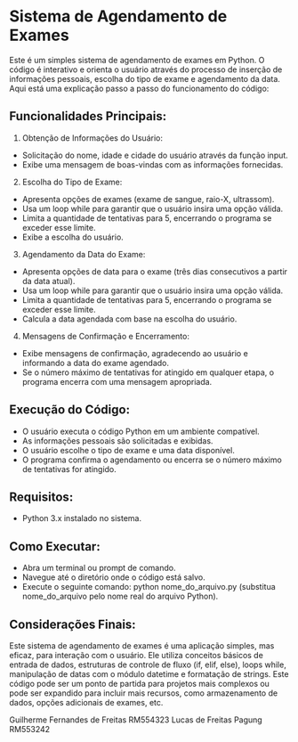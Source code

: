 # Sistema de Agendamento de Exames

Este é um simples sistema de agendamento de exames em Python. O código é interativo e orienta o usuário através do processo de inserção de informações pessoais, escolha do tipo de exame e agendamento da data. Aqui está uma explicação passo a passo do funcionamento do código:

## Funcionalidades Principais:

1. Obtenção de Informações do Usuário:

- Solicitação do nome, idade e cidade do usuário através da função input.
- Exibe uma mensagem de boas-vindas com as informações fornecidas.

2. Escolha do Tipo de Exame:

- Apresenta opções de exames (exame de sangue, raio-X, ultrassom).
- Usa um loop while para garantir que o usuário insira uma opção válida.
- Limita a quantidade de tentativas para 5, encerrando o programa se exceder esse limite.
- Exibe a escolha do usuário.

3. Agendamento da Data do Exame:

- Apresenta opções de data para o exame (três dias consecutivos a partir da data atual).
- Usa um loop while para garantir que o usuário insira uma opção válida.
- Limita a quantidade de tentativas para 5, encerrando o programa se exceder esse limite.
- Calcula a data agendada com base na escolha do usuário.

4. Mensagens de Confirmação e Encerramento:

- Exibe mensagens de confirmação, agradecendo ao usuário e informando a data do exame agendado.
- Se o número máximo de tentativas for atingido em qualquer etapa, o programa encerra com uma mensagem apropriada.

## Execução do Código:

- O usuário executa o código Python em um ambiente compatível.
- As informações pessoais são solicitadas e exibidas.
- O usuário escolhe o tipo de exame e uma data disponível.
- O programa confirma o agendamento ou encerra se o número máximo de tentativas for atingido.

## Requisitos:

- Python 3.x instalado no sistema.

## Como Executar:

- Abra um terminal ou prompt de comando.
- Navegue até o diretório onde o código está salvo.
- Execute o seguinte comando: python nome_do_arquivo.py (substitua nome_do_arquivo pelo nome real do arquivo Python).

## Considerações Finais:

Este sistema de agendamento de exames é uma aplicação simples, mas eficaz, para interação com o usuário. Ele utiliza conceitos básicos de entrada de dados, estruturas de controle de fluxo (if, elif, else), loops while, manipulação de datas com o módulo datetime e formatação de strings. Este código pode ser um ponto de partida para projetos mais complexos ou pode ser expandido para incluir mais recursos, como armazenamento de dados, opções adicionais de exames, etc.

Guilherme Fernandes de Freitas RM554323
Lucas de Freitas Pagung RM553242